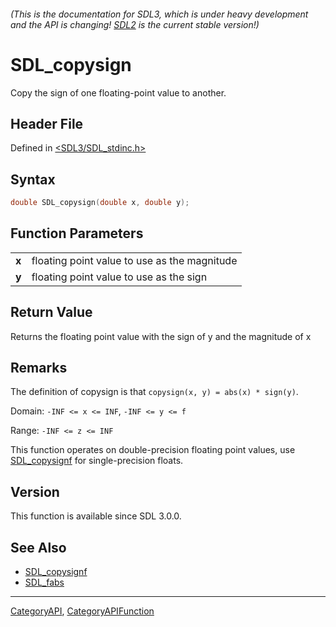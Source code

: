###### (This is the documentation for SDL3, which is under heavy development and the API is changing! [SDL2](https://wiki.libsdl.org/SDL2/) is the current stable version!)
# SDL_copysign

Copy the sign of one floating-point value to another.

## Header File

Defined in [<SDL3/SDL_stdinc.h>](https://github.com/libsdl-org/SDL/blob/main/include/SDL3/SDL_stdinc.h)

## Syntax

```c
double SDL_copysign(double x, double y);

```

## Function Parameters

|           |                                              |
| --------- | -------------------------------------------- |
| **x**     | floating point value to use as the magnitude |
| **y**     | floating point value to use as the sign      |

## Return Value

Returns the floating point value with the sign of y and the magnitude of x

## Remarks

The definition of copysign is that ``copysign(x, y) = abs(x) * sign(y)``.

Domain: `-INF <= x <= INF`, ``-INF <= y <= f``

Range: `-INF <= z <= INF`

This function operates on double-precision floating point values, use
[SDL_copysignf](SDL_copysignf) for single-precision floats.

## Version

This function is available since SDL 3.0.0.

## See Also

- [SDL_copysignf](SDL_copysignf)
- [SDL_fabs](SDL_fabs)

----
[CategoryAPI](CategoryAPI), [CategoryAPIFunction](CategoryAPIFunction)

